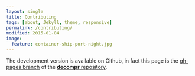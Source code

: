 ```yaml
---
layout: single
title: Contributing
tags: [about, Jekyll, theme, responsive]
permalink: /contributing/
modified: 2015-01-04
image:
  feature: container-ship-port-night.jpg
---
```


The development version is available on Github, in fact this page is the [gh-pages branch](https://github.com/bquast/decompr/tree/gh-pages) of the [**decompr** repository](https://github.com/bquast/decompr).
